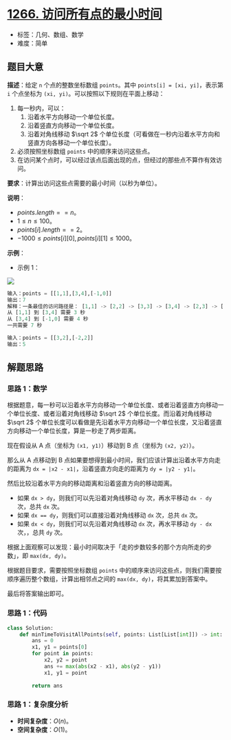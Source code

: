 # [1266. 访问所有点的最小时间](https://leetcode.cn/problems/minimum-time-visiting-all-points/)

- 标签：几何、数组、数学
- 难度：简单

## 题目大意

**描述**：给定 `n` 个点的整数坐标数组 `points`。其中 `points[i] = [xi, yi]`，表示第 `i` 个点坐标为 `(xi, yi)`。可以按照以下规则在平面上移动：

1. 每一秒内，可以：
   1. 沿着水平方向移动一个单位长度。
   2. 沿着竖直方向移动一个单位长度。
   3. 沿着对角线移动 $\sqrt 2$ 个单位长度（可看做在一秒内沿着水平方向和竖直方向各移动一个单位长度）。
2. 必须按照坐标数组 `points` 中的顺序来访问这些点。
3. 在访问某个点时，可以经过该点后面出现的点，但经过的那些点不算作有效访问。

**要求**：计算出访问这些点需要的最小时间（以秒为单位）。

**说明**：

- $points.length == n$。
- $1 \le n \le 100$。
- $points[i].length == 2$。
- $-1000 \le points[i][0], points[i][1] \le 1000$。

**示例**：

- 示例 1：

![](https://assets.leetcode-cn.com/aliyun-lc-upload/uploads/2019/11/24/1626_example_1.png)

```Python
输入：points = [[1,1],[3,4],[-1,0]]
输出：7
解释：一条最佳的访问路径是： [1,1] -> [2,2] -> [3,3] -> [3,4] -> [2,3] -> [1,2] -> [0,1] -> [-1,0]   
从 [1,1] 到 [3,4] 需要 3 秒 
从 [3,4] 到 [-1,0] 需要 4 秒
一共需要 7 秒
```

```Python
输入：points = [[3,2],[-2,2]]
输出：5
```

## 解题思路

### 思路 1：数学

根据题意，每一秒可以沿着水平方向移动一个单位长度、或者沿着竖直方向移动一个单位长度、或者沿着对角线移动 $\sqrt 2$ 个单位长度。而沿着对角线移动 $\sqrt 2$ 个单位长度可以看做是先沿着水平方向移动一个单位长度，又沿着竖直方向移动一个单位长度，算是一秒走了两步距离。

现在假设从 A 点（坐标为 `(x1, y1)`）移动到 B 点（坐标为 `(x2, y2)`）。

那么从 A 点移动到 B 点如果要想得到最小时间，我们应该计算出沿着水平方向走的距离为 `dx = |x2 - x1|`，沿着竖直方向走的距离为 `dy = |y2 - y1|`。

然后比较沿着水平方向的移动距离和沿着竖直方向的移动距离。

- 如果 `dx > dy`，则我们可以先沿着对角线移动 `dy` 次，再水平移动 `dx - dy` 次，总共 `dx` 次。
- 如果 `dx == dy`，则我们可以直接沿着对角线移动 `dx` 次，总共 `dx` 次。
- 如果 `dx < dy`，则我们可以先沿着对角线移动 `dx` 次，再水平移动 `dy - dx` 次，，总共 `dy` 次。

根据上面观察可以发现：最小时间取决于「走的步数较多的那个方向所走的步数」，即 `max(dx, dy)`。

根据题目要求，需要按照坐标数组 `points` 中的顺序来访问这些点，则我们需要按顺序遍历整个数组，计算出相邻点之间的 `max(dx, dy)`，将其累加到答案中。

最后将答案输出即可。

### 思路 1：代码

```Python
class Solution:
    def minTimeToVisitAllPoints(self, points: List[List[int]]) -> int:
        ans = 0
        x1, y1 = points[0]
        for point in points:
            x2, y2 = point
            ans += max(abs(x2 - x1), abs(y2 - y1))
            x1, y1 = point
        
        return ans    
```

### 思路 1：复杂度分析

- **时间复杂度**：$O(n)$。
- **空间复杂度**：$O(1)$。

